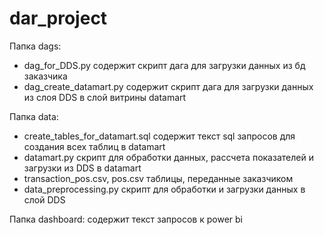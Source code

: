 # dar_project
Папка dags:
- dag_for_DDS.py содержит скрипт дага для загрузки данных из бд заказчика
- dag_create_datamart.py содержит скрипт дага для загрузки данных из слоя DDS в слой витрины datamart

Папка data:
- create_tables_for_datamart.sql содержит текст sql запросов для создания всех таблиц в datamart
- datamart.py скрипт для обработки данных, рассчета показателей и загрузки из DDS в datamart
- transaction_pos.csv, pos.csv таблицы, переданные заказчиком
- data_preprocessing.py скрипт для обработки и загрузки данных в слой DDS

Папка dashboard: содержит текст запросов к power bi
